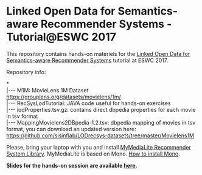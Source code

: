Linked Open Data for Semantics-aware Recommender Systems - Tutorial@ESWC 2017
================================================================================

This repository contains hands-on materiels for the [Linked Open Data for Semantics-aware Recommender Systems](https://semanticrecsys.wordpress.com/) tutorial at ESWC 2017.

Repository info:

*<br>
|--- M1M: MovieLens 1M Dataset https://grouplens.org/datasets/movielens/1m/<br>
|--- RecSysLodTutorial: JAVA code useful for hands-on exercises<br>
|--- lodProperties.tsv.gz: contains direct dbpedia properties for each movie in tsv format<br>
|--- MappingMovielens2DBpedia-1.2.tsv: dbpedia mapping of movies in tsv format, you can download an updated version here: https://github.com/sisinflab/LODrecsys-datasets/tree/master/Movielens1M<br>

Please, bring your laptop with you and install [MyMediaLite Recommender System Library](http://www.mymedialite.net/).
MyMediaLite is based on Mono. [How to install Mono](http://www.mono-project.com/docs/getting-started/install/).

**Slides for the hands-on session are available [here](https://docs.google.com/presentation/d/1z3nfnViCX8Mb-scaZiW-c2RdyygiccstcSEXbKG1Gx8/edit?usp=sharing).**


